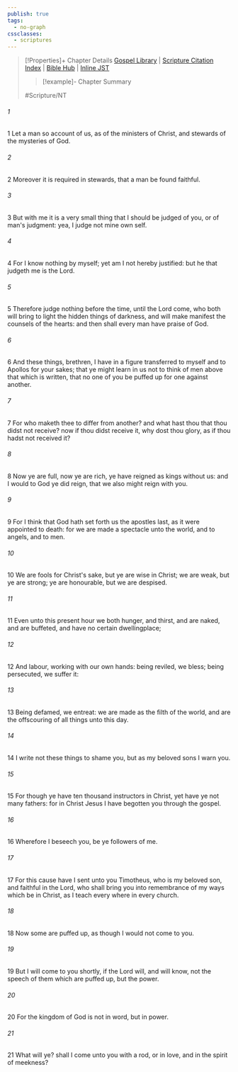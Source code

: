 ```yaml
---
publish: true
tags:
  - no-graph
cssclasses:
  - scriptures
---
```

>[!Properties]+ Chapter Details
>[Gospel Library](https://churchofjesuschrist.org/study/scriptures/nt/1-cor/4?lang=eng)    |    [Scripture Citation Index](https://scriptures.byu.edu/#09204::c09204)    |    [Bible Hub](https://biblehub.com/1_corinthians/4.htm)    |    [Inline JST](https://scripturetoolbox.com/html/ic/1Corinthians/4.html)
>>[!example]- Chapter Summary
>> 
> 
>
>#Scripture/NT
###### 1
1 Let a man so account of us, as of the ministers of Christ, and stewards of the mysteries of God.
###### 2
2 Moreover it is required in stewards, that a man be found faithful.
###### 3
3 But with me it is a very small thing that I should be judged of you, or of man's judgment: yea, I judge not mine own self.
###### 4
4 For I know nothing by myself; yet am I not hereby justified: but he that judgeth me is the Lord.
###### 5
5 Therefore judge nothing before the time, until the Lord come, who both will bring to light the hidden things of darkness, and will make manifest the counsels of the hearts: and then shall every man have praise of God.
###### 6
6 And these things, brethren, I have in a figure transferred to myself and to Apollos for your sakes; that ye might learn in us not to think of men above that which is written, that no one of you be puffed up for one against another.
###### 7
7 For who maketh thee to differ from another? and what hast thou that thou didst not receive? now if thou didst receive it, why dost thou glory, as if thou hadst not received it?
###### 8
8 Now ye are full, now ye are rich, ye have reigned as kings without us: and I would to God ye did reign, that we also might reign with you.
###### 9
9 For I think that God hath set forth us the apostles last, as it were appointed to death: for we are made a spectacle unto the world, and to angels, and to men.
###### 10
10 We are fools for Christ's sake, but ye are wise in Christ; we are weak, but ye are strong; ye are honourable, but we are despised.
###### 11
11 Even unto this present hour we both hunger, and thirst, and are naked, and are buffeted, and have no certain dwellingplace;
###### 12
12 And labour, working with our own hands: being reviled, we bless; being persecuted, we suffer it:
###### 13
13 Being defamed, we entreat: we are made as the filth of the world, and are the offscouring of all things unto this day.
###### 14
14 I write not these things to shame you, but as my beloved sons I warn you.
###### 15
15 For though ye have ten thousand instructors in Christ, yet have ye not many fathers: for in Christ Jesus I have begotten you through the gospel.
###### 16
16 Wherefore I beseech you, be ye followers of me.
###### 17
17 For this cause have I sent unto you Timotheus, who is my beloved son, and faithful in the Lord, who shall bring you into remembrance of my ways which be in Christ, as I teach every where in every church.
###### 18
18 Now some are puffed up, as though I would not come to you.
###### 19
19 But I will come to you shortly, if the Lord will, and will know, not the speech of them which are puffed up, but the power.
###### 20
20 For the kingdom of God is not in word, but in power.
###### 21
21 What will ye? shall I come unto you with a rod, or in love, and in the spirit of meekness?
